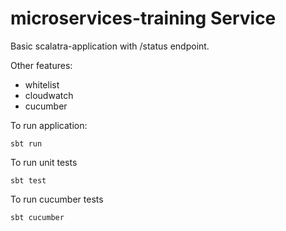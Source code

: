 microservices-training Service
=========================

Basic scalatra-application with /status endpoint.

Other features:
 - whitelist
 - cloudwatch
 - cucumber



To run application:

    sbt run



To run unit tests

    sbt test



To run cucumber tests

    sbt cucumber
